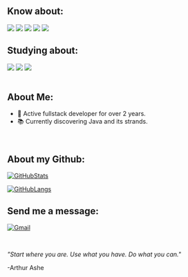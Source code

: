  ## Know about:

<div>
<img src="https://img.shields.io/badge/php-4F5B93?style=for-the-badge&logo=php&logoColor=fff&labelColor=4F5B93" />

<img src="https://img.shields.io/badge/laravel-FF2D20?style=for-the-badge&logo=laravel&logoColor=fff&labelColor=FF2D20" />
 
<img src="https://img.shields.io/badge/Js-FFDC0B?style=for-the-badge&logo=javascript&logoColor=000&labelColor=FFDC0B" />

<img src="https://img.shields.io/badge/node.js-3C873A?style=for-the-badge&logo=node.js&logoColor=fff&labelColor=3C873A" />

<img src="https://img.shields.io/badge/mysql-F29221?style=for-the-badge&logo=mysql&logoColor=fff&labelColor=F29221" />

<br>

## Studying about:

<img src="https://img.shields.io/badge/Java-ED8B00?style=for-the-badge&logo=openjdk&logoColor=white" />

<img src="https://img.shields.io/badge/Spring-6DB33F?style=for-the-badge&logo=spring&logoColor=white" />

<img src="https://img.shields.io/badge/PostgreSQL-316192?style=for-the-badge&logo=postgresql&logoColor=white" />
</div>

<br>

## About Me:

- 🎯 Active fullstack developer for over 2 years.
- 📚 Currently discovering Java and its strands.

<br>

## About my Github:

   [![GitHubStats](https://github-readme-stats.vercel.app/api?username=OtavioNog&count_private=true&show_icons=true&&theme=github_dark&hide=contribs,issues)](https://github.com/OtavioNog)
   
   [![GitHubLangs](https://github-readme-stats.vercel.app/api/top-langs/?username=OtavioNog&layout=compact&count_private=true&show_icons=true&theme=github_dark)](https://github.com/OtavioNog)
   

## Send me a message:

[![Gmail](https://img.shields.io/badge/Gmail-D14836?style=for-the-badge&logo=gmail&logoColor=white)](mailto:otavionogueira.contato@gmail.com)

<br>

<em>"Start where you are. Use what you have. Do what you can."</em>

-Arthur Ashe
